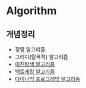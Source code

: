 # Algorithm

## 개념정리

- 정렬 알고리즘
- 그리디(탐욕적) 알고리즘
- [이진탐색 알고리즘](./개념정리/이진탐색.md)
- [백트래킹 알고리즘](./개념정리/백트래킹.md)
- [다이나믹 프로그래밍 알고리즘](./개념정리/다이나믹프로그래밍.md)

